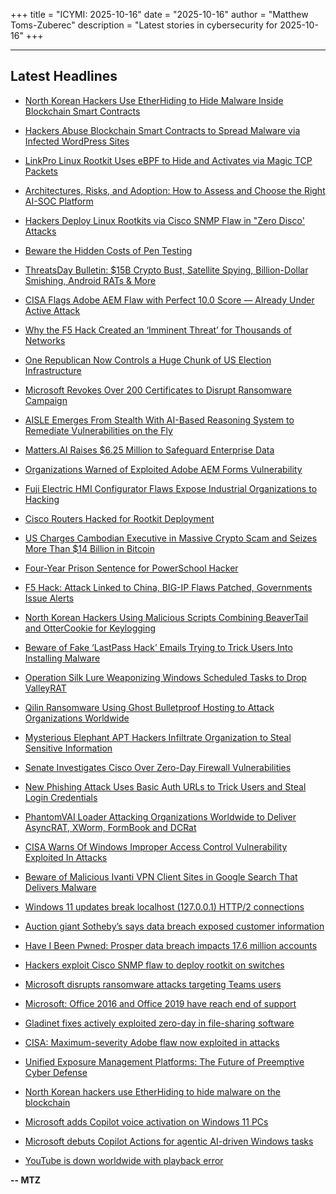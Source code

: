 +++
title = "ICYMI: 2025-10-16"
date = "2025-10-16"
author = "Matthew Toms-Zuberec"
description = "Latest stories in cybersecurity for 2025-10-16"
+++

---------------------------------------------------------------------------
## Latest Headlines
- [North Korean Hackers Use EtherHiding to Hide Malware Inside Blockchain Smart Contracts](https://thehackernews.com/2025/10/north-korean-hackers-use-etherhiding-to.html)

- [Hackers Abuse Blockchain Smart Contracts to Spread Malware via Infected WordPress Sites](https://thehackernews.com/2025/10/hackers-abuse-blockchain-smart.html)

- [LinkPro Linux Rootkit Uses eBPF to Hide and Activates via Magic TCP Packets](https://thehackernews.com/2025/10/linkpro-linux-rootkit-uses-ebpf-to-hide.html)

- [Architectures, Risks, and Adoption: How to Assess and Choose the Right AI-SOC Platform](https://thehackernews.com/2025/10/architectures-risks-and-adoption-how-to.html)

- [Hackers Deploy Linux Rootkits via Cisco SNMP Flaw in "Zero Disco' Attacks](https://thehackernews.com/2025/10/hackers-deploy-linux-rootkits-via-cisco.html)

- [Beware the Hidden Costs of Pen Testing](https://thehackernews.com/2025/10/beware-hidden-costs-of-pen-testing.html)

- [ThreatsDay Bulletin: $15B Crypto Bust, Satellite Spying, Billion-Dollar Smishing, Android RATs & More](https://thehackernews.com/2025/10/threatsday-bulletin-15b-crypto-bust.html)

- [CISA Flags Adobe AEM Flaw with Perfect 10.0 Score — Already Under Active Attack](https://thehackernews.com/2025/10/cisa-flags-adobe-aem-flaw-with-perfect.html)

- [Why the F5 Hack Created an ‘Imminent Threat’ for Thousands of Networks](https://www.wired.com/story/f5-hack-networking-software-big-ip/)

- [One Republican Now Controls a Huge Chunk of US Election Infrastructure](https://www.wired.com/story/scott-leiendecker-dominion-liberty-votes/)

- [Microsoft Revokes Over 200 Certificates to Disrupt Ransomware Campaign](https://www.securityweek.com/microsoft-revokes-over-200-certificates-to-disrupt-ransomware-campaign/)

- [AISLE Emerges From Stealth With AI-Based Reasoning System to Remediate Vulnerabilities on the Fly](https://www.securityweek.com/aisle-emerges-from-stealth-with-ai-based-reasoning-system-that-remediates-vulnerabilities-on-the-fly/)

- [Matters.AI Raises $6.25 Million to Safeguard Enterprise Data](https://www.securityweek.com/matters-ai-raises-6-25-million-to-safeguard-enterprise-data/)

- [Organizations Warned of Exploited Adobe AEM Forms Vulnerability](https://www.securityweek.com/organizations-warned-of-exploited-adobe-aem-forms-vulnerability/)

- [Fuji Electric HMI Configurator Flaws Expose Industrial Organizations to Hacking](https://www.securityweek.com/fuji-electric-hmi-configurator-flaws-expose-industrial-organizations-to-hacking/)

- [Cisco Routers Hacked for Rootkit Deployment](https://www.securityweek.com/cisco-routers-hacked-for-rootkit-deployment/)

- [US Charges Cambodian Executive in Massive Crypto Scam and Seizes More Than $14 Billion in Bitcoin](https://www.securityweek.com/us-charges-cambodian-executive-in-massive-crypto-scam-and-seizes-more-than-14-billion-in-bitcoin/)

- [Four-Year Prison Sentence for PowerSchool Hacker](https://www.securityweek.com/four-year-prison-sentence-for-powerschool-hacker/)

- [F5 Hack: Attack Linked to China, BIG-IP Flaws Patched, Governments Issue Alerts](https://www.securityweek.com/f5-hack-attack-linked-to-china-big-ip-flaws-patched-governments-issue-alerts/)

- [North Korean Hackers Using Malicious Scripts Combining BeaverTail and OtterCookie for Keylogging](https://cybersecuritynews.com/north-korean-hackers-using-malicious-scripts-combining-beavertail-and-ottercookie-for-keylogging/)

- [Beware of Fake ‘LastPass Hack’ Emails Trying to Trick Users Into Installing Malware](https://cybersecuritynews.com/beware-of-fake-lastpass-hack-emails/)

- [Operation Silk Lure Weaponizing Windows Scheduled Tasks to Drop ValleyRAT](https://cybersecuritynews.com/operation-silk-lure-weaponizing-windows-scheduled-tasks/)

- [Qilin Ransomware Using Ghost Bulletproof Hosting to Attack Organizations Worldwide](https://cybersecuritynews.com/qilin-ransomware-using-ghost-bulletproof-hosting/)

- [Mysterious Elephant APT Hackers Infiltrate Organization to Steal Sensitive Information](https://cybersecuritynews.com/mysterious-elephant-apt-hackers-infiltrate-organization/)

- [Senate Investigates Cisco Over Zero-Day Firewall Vulnerabilities](https://cybersecuritynews.com/senate-cisco-zero-day-vulnerabilities/)

- [New Phishing Attack Uses Basic Auth URLs to Trick Users and Steal Login Credentials](https://cybersecuritynews.com/new-phishing-attack-uses-basic-auth-urls/)

- [PhantomVAI Loader Attacking Organizations Worldwide to Deliver AsyncRAT, XWorm, FormBook and DCRat](https://cybersecuritynews.com/phantomvai-loader-attacking-organizations-worldwide/)

- [CISA Warns Of Windows Improper Access Control Vulnerability Exploited In Attacks](https://cybersecuritynews.com/windows-improper-access-control-vulnerability/)

- [Beware of Malicious Ivanti VPN Client Sites in Google Search That Delivers Malware](https://cybersecuritynews.com/beware-of-malicious-ivanti-vpn-client-sites/)

- [Windows 11 updates break localhost (127.0.0.1) HTTP/2 connections](https://www.bleepingcomputer.com/news/microsoft/windows-11-updates-break-localhost-127001-http-2-connections/)

- [Auction giant Sotheby’s says data breach exposed customer information](https://www.bleepingcomputer.com/news/security/auction-giant-sothebys-says-data-breach-exposed-customer-information/)

- [Have I Been Pwned: Prosper data breach impacts 17.6 million accounts](https://www.bleepingcomputer.com/news/security/have-i-been-pwned-warns-of-prosper-data-breach-impacting-176-million-accounts/)

- [Hackers exploit Cisco SNMP flaw to deploy rootkit on switches](https://www.bleepingcomputer.com/news/security/hackers-exploit-cisco-snmp-flaw-to-deploy-rootkit-on-switches/)

- [Microsoft disrupts ransomware attacks targeting Teams users](https://www.bleepingcomputer.com/news/microsoft/microsoft-disrupts-ransomware-attacks-targeting-teams-users/)

- [Microsoft: Office 2016 and Office 2019 have reach end of support](https://www.bleepingcomputer.com/news/microsoft/microsoft-office-2016-and-office-2019-have-reach-end-of-support/)

- [Gladinet fixes actively exploited zero-day in file-sharing software](https://www.bleepingcomputer.com/news/security/gladinet-fixes-actively-exploited-zero-day-in-file-sharing-software/)

- [CISA: Maximum-severity Adobe flaw now exploited in attacks](https://www.bleepingcomputer.com/news/security/cisa-maximum-severity-adobe-flaw-now-exploited-in-attacks/)

- [Unified Exposure Management Platforms: The Future of Preemptive Cyber Defense](https://www.bleepingcomputer.com/news/security/unified-exposure-management-platforms-the-future-of-preemptive-cyber-defense/)

- [North Korean hackers use EtherHiding to hide malware on the blockchain](https://www.bleepingcomputer.com/news/security/north-korean-hackers-use-etherhiding-to-hide-malware-on-the-blockchain/)

- [Microsoft adds Copilot voice activation on Windows 11 PCs](https://www.bleepingcomputer.com/news/security/microsoft-adds-hey-copilot-wake-word-to-windows-11-pcs/)

- [Microsoft debuts Copilot Actions for agentic AI-driven Windows tasks](https://www.bleepingcomputer.com/news/microsoft/microsoft-debuts-copilot-actions-for-agentic-ai-driven-windows-tasks/)

- [YouTube is down worldwide with playback error](https://www.bleepingcomputer.com/news/google/youtube-is-down-worldwide-with-playback-error/)

**-- MTZ**